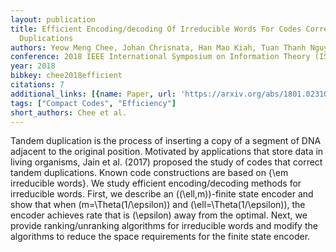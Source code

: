 ```yaml
---
layout: publication
title: Efficient Encoding/decoding Of Irreducible Words For Codes Correcting Tandem
  Duplications
authors: Yeow Meng Chee, Johan Chrisnata, Han Mao Kiah, Tuan Thanh Nguyen
conference: 2018 IEEE International Symposium on Information Theory (ISIT)
year: 2018
bibkey: chee2018efficient
citations: 7
additional_links: [{name: Paper, url: 'https://arxiv.org/abs/1801.02310'}]
tags: ["Compact Codes", "Efficiency"]
short_authors: Chee et al.
---
```

Tandem duplication is the process of inserting a copy of a segment of DNA
adjacent to the original position. Motivated by applications that store data in
living organisms, Jain et al. (2017) proposed the study of codes that correct
tandem duplications. Known code constructions are based on \{\em irreducible
words\}.
  We study efficient encoding/decoding methods for irreducible words. First, we
describe an \((\ell,m)\)-finite state encoder and show that when
\(m=\Theta(1/\epsilon)\) and \(\ell=\Theta(1/\epsilon)\), the encoder achieves rate
that is \(\epsilon\) away from the optimal. Next, we provide ranking/unranking
algorithms for irreducible words and modify the algorithms to reduce the space
requirements for the finite state encoder.
